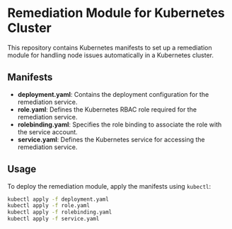 # Remediation Module for Kubernetes Cluster

This repository contains Kubernetes manifests to set up a remediation module for handling node issues automatically in a Kubernetes cluster.

## Manifests

- **deployment.yaml**: Contains the deployment configuration for the remediation service.
- **role.yaml**: Defines the Kubernetes RBAC role required for the remediation service.
- **rolebinding.yaml**: Specifies the role binding to associate the role with the service account.
- **service.yaml**: Defines the Kubernetes service for accessing the remediation service.

## Usage

To deploy the remediation module, apply the manifests using `kubectl`:

```bash
kubectl apply -f deployment.yaml
kubectl apply -f role.yaml
kubectl apply -f rolebinding.yaml
kubectl apply -f service.yaml

